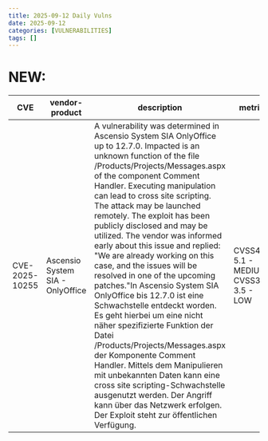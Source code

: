 ```yaml
---
title: 2025-09-12 Daily Vulns
date: 2025-09-12
categories: [VULNERABILITIES]
tags: []
---
```


# NEW:

| CVE            | vendor-product                   | description                                                                                                                                                                                                                                                                                                                                                                                                                                                                                                                                                                                                                                                                                                                                                                                                                                                                                                                                                      | metric                                   | Referenceurl                                                                                                                                        | title                                                     | GithubURL                                                                 |                                                                                                                                   |
| -------------- | -------------------------------- | ---------------------------------------------------------------------------------------------------------------------------------------------------------------------------------------------------------------------------------------------------------------------------------------------------------------------------------------------------------------------------------------------------------------------------------------------------------------------------------------------------------------------------------------------------------------------------------------------------------------------------------------------------------------------------------------------------------------------------------------------------------------------------------------------------------------------------------------------------------------------------------------------------------------------------------------------------------------- | ---------------------------------------- | --------------------------------------------------------------------------------------------------------------------------------------------------- | --------------------------------------------------------- | ------------------------------------------------------------------------- | --------------------------------------------------------------------------------------------------------------------------------- |
| CVE-2025-10255 | Ascensio System SIA - OnlyOffice | A vulnerability was determined in Ascensio System SIA OnlyOffice up to 12.7.0\. Impacted is an unknown function of the file /Products/Projects/Messages.aspx of the component Comment Handler. Executing manipulation can lead to cross site scripting. The attack may be launched remotely. The exploit has been publicly disclosed and may be utilized. The vendor was informed early about this issue and replied: "We are already working on this case, and the issues will be resolved in one of the upcoming patches."In Ascensio System SIA OnlyOffice bis 12.7.0 ist eine Schwachstelle entdeckt worden. Es geht hierbei um eine nicht näher spezifizierte Funktion der Datei /Products/Projects/Messages.aspx der Komponente Comment Handler. Mittels dem Manipulieren mit unbekannten Daten kann eine cross site scripting-Schwachstelle ausgenutzt werden. Der Angriff kann über das Netzwerk erfolgen. Der Exploit steht zur öffentlichen Verfügung. | CVSS4.0: 5.1 - MEDIUM CVSS3.1: 3.5 - LOW | [0](https://vuldb.com/?id.323615) [1](https://vuldb.com/?ctiid.323615) [2](https://vuldb.com/?submit.635871) [3](https://hkohi.ca/vulnerability/21) | Exploitation: pocAutomatable: noTechnical Impact: partial | Ascensio System SIA OnlyOffice Comment Messages.aspx cross site scripting | [github](https://github.com/cisagov/vulnrichment/raw/15e1ba5401d6874aa6ce08145cc883d829c91903/2025%2F10xxx%2FCVE-2025-10255.json) |